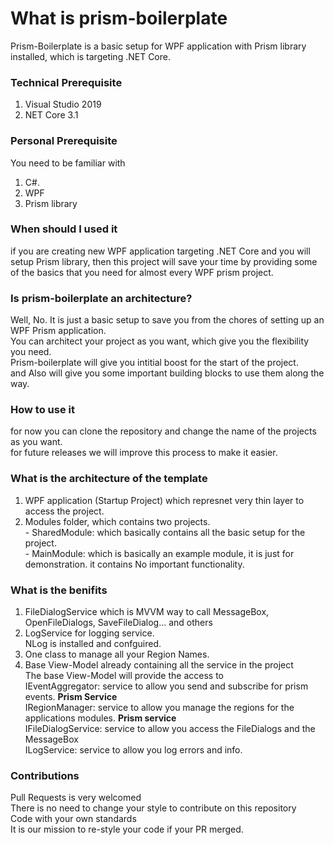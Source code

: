 # What is prism-boilerplate
  Prism-Boilerplate is a basic setup for WPF application with Prism library installed, which is targeting .NET Core.

### Technical Prerequisite
  1. Visual Studio 2019 
  2. NET Core 3.1
  
### Personal Prerequisite
  You need to be familiar with 
  1. C#.
  2. WPF 
  3. Prism library  

### When should I used it
  if you are creating new WPF application targeting .NET Core and you will setup Prism library, then this project will save your time by providing some of the basics that you need for almost every WPF prism project.

### Is prism-boilerplate an architecture?
  Well, No. It is just a basic setup to save you from the chores of setting up an WPF Prism application. <br/>
  You can architect your project as you want, which give you the flexibility you need. <br/>
  Prism-boilerplate will give you intitial boost for the start of the project. <br/>
  and Also will give you some important building blocks to use them along the way.
  
### How to use it
  for now you can clone the repository and change the name of the projects as you want. <br/>
  for future releases we will improve this process to make it easier.

### What is the architecture of the template
  1. WPF application (Startup Project) which represnet very thin layer to access the project.
  2. Modules folder, which contains two projects. <br/>
    - SharedModule: which basically contains all the basic setup for the project. <br/>
    - MainModule: which is basically an example module, it is just for demonstration. it contains No important functionality.
    
### What is the benifits
  1. FileDialogService which is MVVM way to call MessageBox, OpenFileDialogs, SaveFileDialog... and others
  2. LogService for logging service. <br/>
     NLog is installed and confguired.
  3. One class to manage all your Region Names.
  4. Base View-Model already containing all the service in the project <br/>
     The base View-Model will provide the access to  <br/>
     IEventAggregator: service to allow you send and subscribe for prism events. **Prism Service** <br/>
     IRegionManager: service to allow you manage the regions for the applications modules. **Prism service** <br/>
     IFileDialogService: service to allow you access the FileDialogs and the MessageBox <br/>
     ILogService: service to allow you log errors and info. <br />
   
### Contributions
   Pull Requests is very welcomed <br />
   There is no need to change your style to contribute on this repository <br />
   Code with your own standards <br/>
   It is our mission to re-style your code if your PR merged.
